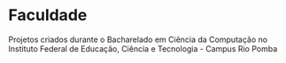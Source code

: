 # Faculdade
Projetos criados durante o Bacharelado em Ciência da Computação no Instituto Federal de Educação, Ciência e Tecnologia - Campus Rio Pomba
